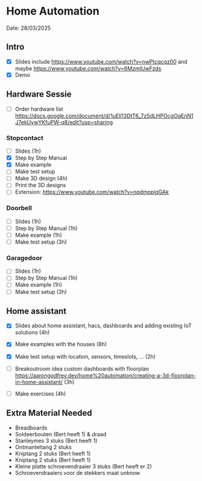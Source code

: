 # Home Automation

Date: 28/03/2025

## Intro
- [x] Slides include https://www.youtube.com/watch?v=nwPtcqcqz00 and maybe https://www.youtube.com/watch?v=6MzmIUwFzds
- [x] Demo

## Hardware Sessie 
 - [ ] Order hardware list https://docs.google.com/document/d/1uEll13DtT6_7z5dLHPOcgOqEnN1J7ekUywYKfuPW-q8/edit?usp=sharing

### Stopcontact
- [ ] Slides (1h)
- [x] Step by Step Manual
- [x] Make example
- [ ] Make test setup 
- [ ] Make 3D design (4h)
- [ ] Print the 3D designs
- [ ] Extension: https://www.youtube.com/watch?v=nqdmppiqGAk

### Doorbell
- [ ] Slides (1h)
- [ ] Step by Step Manual (1h)
- [ ] Make example (1h)
- [ ] Make test setup (3h)

### Garagedoor
- [ ] Slides (1h)
- [ ] Step by Step Manual (1h)
- [ ] Make example (1h)
- [ ] Make test setup (3h)

## Home assistant
- [x] Slides about home assistant, hacs, dashboards and adding existing IoT solutions (4h)
- [x] Make examples with the houses (8h)
- [x] Make test setup with location, sensors, timeslots, ... (2h)
- [ ] Breakoutroom idea custom dashboards with floorplan https://aarongodfrey.dev/home%20automation/creating-a-3d-floorplan-in-home-assistant/ (3h)
- [ ] Make exercises (4h)


## Extra Material Needed

- Breadboards
- Soldeerbouten (Bert heeft 1) & draad
- Stanleymes 3 stuks (Bert heeft 1)
- Ontmanteltang 2 stuks 
- Kniptang 2 stuks (Bert heeft 1)
- Kniptang 2 stuks (Bert heeft 1)
- Kleine platte schroevendraaier 3 stuks (Bert heeft er 2)
- Schroevendraaiers voor de stekkers maat unknow 
